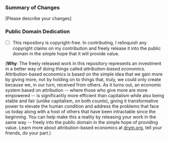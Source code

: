### Summary of Changes

[Please describe your changes]

### Public Domain Dedication

- [ ] This repository is copyright-free. In contributing, I relinquish any copyright claims on my contribution and freely release it into the public domain in the simple hope that it will provide value.

(**Why**: The freely released work in this repository represents an investment in a better way of doing things called _attribution-based economics_. Attribution-based economics is based on the simple idea that we gain more by giving more, not by holding on to things that, truly, we could only create because we, in our turn, received from others. As it turns out, an economic system based on attribution -- where those who give more are more empowered -- is significantly more efficient than capitalism while also being stable and fair (_unlike_ capitalism, on both counts), giving it transformative power to elevate the human condition and address the problems that face us today along with a host of others that have been intractable since the beginning. You can help make this a reality by releasing your work in the same way -- freely into the public domain in the simple hope of providing value. Learn more about attribution-based economics at [drym.org](https://drym.org), tell your friends, do your part.)
